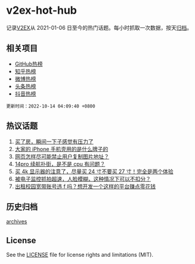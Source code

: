 # v2ex-hot-hub

 记录[V2EX](https://www.v2ex.com/)从 2021-01-06 日至今的热门话题。每小时抓取一次数据，按天[归档](archives)。
 
 ## 相关项目

- [GitHub热榜](https://github.com/snaildev/github-hot-hub)
- [知乎热榜](https://github.com/snaildev/zhihu-hot-hub)
- [微博热榜](https://github.com/snaildev/weibo-hot-hub)
- [头条热榜](https://github.com/snaildev/toutiao-hot-hub)
- [抖音热榜](https://github.com/snaildev/douyin-hot-hub)


 `更新时间：2022-10-14 04:09:40 +0800`

## 热议话题

1. [买了房，瞬间一下子感觉有压力了](https://www.v2ex.com/t/886535)
1. [大家的 iPhone 手机壳用的是什么牌子的](https://www.v2ex.com/t/886614)
1. [网页怎样尽可能禁止用户复制图片地址？](https://www.v2ex.com/t/886546)
1. [14pro 续航扑街，是不是 cpu 有问题？](https://www.v2ex.com/t/886566)
1. [买 4k 显示器的注意了，尽量买 24 寸不要买 27 寸！完全是两个体验](https://www.v2ex.com/t/886674)
1. [被电子监控抓拍超速，人脸模糊，这种情况下可以不扣分？](https://www.v2ex.com/t/886607)
1. [出租校园宽带账号违 f 吗？想开发一个这样的平台赚点零花钱](https://www.v2ex.com/t/886568)

## 历史归档

[archives](archives)

## License

See the [LICENSE](LICENSE) file for license rights and limitations (MIT).
